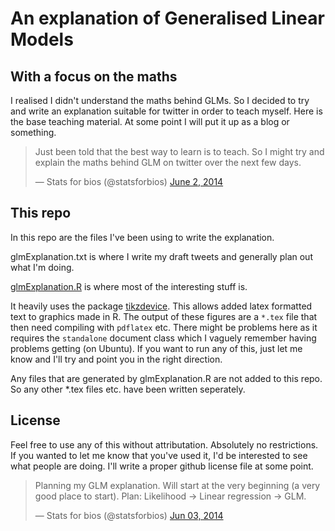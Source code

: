 # An explanation of Generalised Linear Models
## With a focus on the maths



I realised I didn't understand the maths behind GLMs. So I decided to try and write an explanation suitable for twitter in order to teach myself. Here is the base teaching material. At some point I will put it up as a blog or something.


<blockquote class="twitter-tweet" data-partner="tweetdeck"><p>Just been told that the best way to learn is to teach. So I might try and explain the maths behind GLM on twitter over the next few days.</p>&mdash; Stats for bios (@statsforbios) <a href="https://twitter.com/statsforbios/statuses/473482177276297217">June 2, 2014</a></blockquote>
<script async src="//platform.twitter.com/widgets.js" charset="utf-8"></script>


## This repo

In this repo are the files I've been using to write the explanation. 

glmExplanation.txt is where I write my draft tweets and generally plan out what I'm doing.

[glmExplanation.R](glmExplanation.R) is where most of the interesting stuff is.

It heavily uses the package [tikzdevice](http://cran.r-project.org/web/packages/tikzDevice/index.html). This allows added latex formatted text to graphics made in R. The output of these figures are a `*.tex` file that then need compiling with `pdflatex` etc. There might be problems here as it requires the `standalone` document class which I vaguely remember having problems getting (on Ubuntu). If you want to run any of this, just let me know and I'll try and point you in the right direction.

Any files that are generated by glmExplanation.R are not added to this repo. So any other *.tex files etc. have been written seperately.

## License

Feel free to use any of this without attributation. Absolutely no restrictions. If you wanted to let me know that you've used it, I'd be interested to see what people are doing. I'll write a proper github license file at some point.


<blockquote class="twitter-tweet" data-partner="tweetdeck"><p>Planning my GLM explanation. Will start at the very beginning (a very good place to start). Plan: Likelihood -&gt; Linear regression -&gt; GLM. </p>&mdash; Stats for bios (@statsforbios) <a target="_blank" href="https://twitter.com/#!/statsforbios/status/473752593693691904"> Jun 03, 2014 </a> </blockquote>
<script async src="//platform.twitter.com/widgets.js" charset="utf-8"></script>


